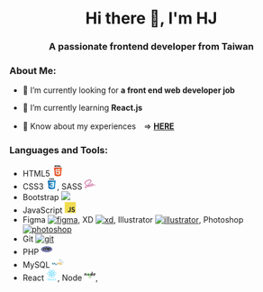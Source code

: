 <h1 align="center">Hi there 👋, I'm HJ</h1>
<h3 align="center">A passionate frontend developer from Taiwan</h3>
<!--
<p align="left"> <img src="https://komarev.com/ghpvc/?username=shinohj&label=Profile%20views&color=0e75b6&style=flat" alt="shinohj" /> </p> -->
<!--
<p align="left"> <a href="https://github.com/ryo-ma/github-profile-trophy"><img src="https://github-profile-trophy.vercel.app/?username=shinohj" alt="shinohj" /></a> </p>
-->

### About Me:
- 🔭 I’m currently looking for **a front end web developer job**

- 🌱 I’m currently learning **React.js**

- 📄 Know about my experiences　⇒ [**HERE**](https://shinohj.github.io/HJ_Resume/#experience)
<!-- <h3 align="left">Connect with me:</h3>
<p align="left">
</p> -->

### Languages and Tools:
- HTML5 [<img src="https://raw.githubusercontent.com/devicons/devicon/master/icons/html5/html5-original-wordmark.svg" alt="html5" width="20"/>](https://www.w3.org/html/)
- CSS3 [<img src="https://raw.githubusercontent.com/devicons/devicon/master/icons/css3/css3-original-wordmark.svg" alt="css3" width="20"/>](https://www.w3schools.com/css/), SASS [<img src="https://raw.githubusercontent.com/devicons/devicon/master/icons/sass/sass-original.svg" alt="sass" width="20"/>](https://sass-lang.com)
- Bootstrap [<img src="https://getbootstrap.com/docs/5.0/assets/brand/bootstrap-logo.svg" width="20">](https://getbootstrap.com/)
- JavaScript [<img src="https://raw.githubusercontent.com/devicons/devicon/master/icons/javascript/javascript-original.svg" alt="javascript" width="20"/>](https://developer.mozilla.org/en-US/docs/Web/JavaScript)
- Figma [<img src="https://www.vectorlogo.zone/logos/figma/figma-icon.svg" alt="figma" width="20"/>](https://www.figma.com/), XD [<img src="https://upload.wikimedia.org/wikipedia/commons/c/c2/Adobe_XD_CC_icon.svg" alt="xd" width="20"/>](https://www.adobe.com/products/xd.html), Illustrator [<img src="https://www.vectorlogo.zone/logos/adobe_illustrator/adobe_illustrator-icon.svg" alt="illustrator" width="20"/>](https://www.adobe.com/in/products/illustrator.html), Photoshop [<img src="https://upload.wikimedia.org/wikipedia/commons/thumb/a/af/Adobe_Photoshop_CC_icon.svg/1024px-Adobe_Photoshop_CC_icon.svg.png" alt="photoshop" width="20"/>](https://www.photoshop.com/en)
- Git [<img src="https://www.vectorlogo.zone/logos/git-scm/git-scm-icon.svg" alt="git" width="20"/>](https://git-scm.com/) 
- PHP [<img src="https://raw.githubusercontent.com/devicons/devicon/master/icons/php/php-original.svg" alt="php" width="20"/>](https://www.php.net)
- MySQL [<img src="https://raw.githubusercontent.com/devicons/devicon/master/icons/mysql/mysql-original-wordmark.svg" alt="mysql" width="20"/>](https://www.mysql.com/)
- React [<img src="https://raw.githubusercontent.com/devicons/devicon/master/icons/react/react-original-wordmark.svg" alt="react" width="20"/>](https://reactjs.org/), Node [<img src="https://raw.githubusercontent.com/devicons/devicon/master/icons/nodejs/nodejs-original-wordmark.svg" alt="nodejs" width="20"/>](https://nodejs.org), <!-- Vue [<img src="https://raw.githubusercontent.com/devicons/devicon/master/icons/vuejs/vuejs-original-wordmark.svg" alt="vuejs" width="20"/>](https://vuejs.org/),--> 
  
<!--
<p><img align="left" src="https://github-readme-stats.vercel.app/api/top-langs?username=shinohj&show_icons=true&locale=en&layout=compact" alt="shinohj" /></p>

<p>&nbsp;<img align="center" src="https://github-readme-stats.vercel.app/api?username=shinohj&show_icons=true&locale=en" alt="shinohj" /></p>

<p><img align="center" src="https://github-readme-streak-stats.herokuapp.com/?user=shinohj&" alt="shinohj" /></p>
-->

<!--
**ShinoHJ/ShinoHJ** is a ✨ _special_ ✨ repository because its `README.md` (this file) appears on your GitHub profile.

Here are some ideas to get you started:

- 🔭 I’m currently working on ...
- 🌱 I’m currently learning ...
- 👯 I’m looking to collaborate on ...
- 🤔 I’m looking for help with ...
- 💬 Ask me about ...
- 📫 How to reach me: ...
- 😄 Pronouns: ...
- ⚡ Fun fact: ...
-->
